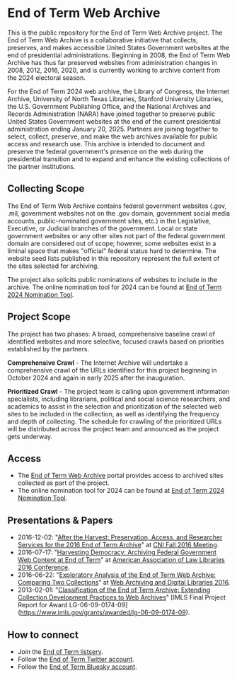 # End of Term Web Archive

This is the public repository for the End of Term Web Archive project. The End of Term Web Archive is a collaborative initiative that collects, preserves, and makes accessible United States Government websites at the end of presidential administrations. Beginning in 2008, the End of Term Web Archive has thus far preserved websites from administration changes in 2008, 2012, 2016, 2020, and is currently working to archive content from the 2024 electoral season. 

For the End of Term 2024 web archive, the Library of Congress, the Internet Archive, University of North Texas Libraries, Stanford University Libraries, the U.S. Government Publishing Office, and the National Archives and Records Administration (NARA) have joined together to preserve public United States Government websites at the end of the current presidential administration ending January 20, 2025. Partners are joining together to select, collect, preserve, and make the web archives available for public access and research use. This archive is intended to document and preserve the federal government's presence on the web during the presidential transition and to expand and enhance the existing collections of the partner institutions.

## Collecting Scope
The End of Term Web Archive contains federal government websites (.gov, .mil, government websites not on the .gov domain, government social media accounts, public-nominated government sites, etc.) in the Legislative, Executive, or Judicial branches of the government. Local or state government websites or any other sites not part of the federal government domain are considered out of scope; however, some websites exist in a liminal space that makes "official" federal status hard to determine. The website seed lists published in this repository represent the full extent of the sites selected for archiving.

The project also solicits public nominations of websites to include in the archive. The online nomination tool for 2024 can be found at [End of Term 2024 Nomination Tool](https://digital2.library.unt.edu/nomination/eth2024/about/). 

## Project Scope
The project has two phases: A broad, comprehensive baseline crawl of identified websites and more selective, focused crawls based on priorities established by the partners.

**Comprehensive Crawl** - The Internet Archive will undertake a comprehensive crawl of the URLs identified for this project beginning in October 2024 and again in early 2025 after the inauguration.

**Prioritized Crawl** - The project team is calling upon government information specialists, including librarians, political and social science researchers, and academics to assist in the selection and prioritization of the selected web sites to be included in the collection, as well as identifying the frequency and depth of collecting. The schedule for crawling of the prioritized URLs will be distributed across the project team and announced as the project gets underway.

## Access
* The [End of Term Web Archive](https://eotarchive.org) portal provides access to archived sites collected as part of the project.
* The online nomination tool for 2024 can be found at [End of Term 2024 Nomination Tool](https://digital2.library.unt.edu/nomination/eth2024/about/).

## Presentations & Papers
* 2016-12-02: "[After the Harvest: Preservation, Access, and Researcher Services for the 2016 End of Term Archive](https://docs.google.com/presentation/d/1_eBnTjaTeFnD5diGhIWDy00Vgousffl5kCF-ErZ0wZ0/edit#slide=id.g153e4cbb38_0_0)" at [CNI Fall 2016 Meeting](https://www.cni.org/events/membership-meetings/past-meetings/fall-2016).
* 2016-07-17: "[Harvesting Democracy: Archiving Federal Government Web Content at End of Term](https://docs.google.com/presentation/d/17-VoM_8ykrWdX-ys-L66xedPwTcQBVsdcW-kQdfVoDc/edit#slide=id.g153e4cbb38_0_0)" at [American Association of Law Libraries 2016 Conference](https://web.archive.org/web/20160920095335/http://www.aallnet.org/mm/Education/aall2go/amrecordings/aall2016/aall16a7.html).
* 2016-06-22: "[Exploratory Analysis of the End of Term Web Archive: Comparing Two Collections](http://digital.library.unt.edu/ark:/67531/metadc854115/m2/1/high_res_d/wadl_2016_eot.pdf)" at [Web Archiving and Digital Libraries 2016](https://web.archive.org/web/20160920093038/http://fox.cs.vt.edu/wadl2016.html).
* 2013-02-01: "[Classification of the End of Term Archive: Extending Collection Development Practices to Web Archives](http://digital.library.unt.edu/ark:/67531/metadc152437/m2/1/high_res_d/LG-06-09-0174-09_UNT_Feb2013_FINAL.pdf)" [IMLS Final Project Report for Award LG-06-09-0174-09] (https://www.imls.gov/grants/awarded/lg-06-09-0174-09).

## How to connect
* Join the [End of Term listserv](mailto:eot2016@archive.org).
* Follow the [End of Term Twitter account](https://twitter.com/eotarchive).
* Follow the [End of Term Bluesky account](https://bsky.app/profile/eotarchive.org).
